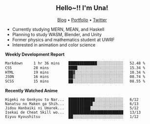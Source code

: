 <h2 align="center">
  Hello~!! I'm Una!
</h2>

<p align="center">
  <a href="https://anarchy.website/">Blog</a> &bull;
  <a href="https://una-ada.github.io/">Portfolio</a> &bull;
  <a href="https://twitter.com/xn__z7x">Twitter</a>
</p>

- Currently studying MERN, MEAN, and Haskell
- Planning to study WASM, Blender, and Unity
- Former physics and mathematics student at UWRF
- Interested in animation and color science

**Weekly Development Report**

<!--START_SECTION:waka-->

```txt
Markdown     1 hr 36 mins    █████████████░░░░░░░░░░░░   52.48 %
CSS          28 mins         ████░░░░░░░░░░░░░░░░░░░░░   15.34 %
HTML         19 mins         ██▓░░░░░░░░░░░░░░░░░░░░░░   10.34 %
JSON         16 mins         ██▒░░░░░░░░░░░░░░░░░░░░░░   08.74 %
SCSS         15 mins         ██░░░░░░░░░░░░░░░░░░░░░░░   08.55 %
```

<!--END_SECTION:waka-->

**Recently Watched Anime**

<!-- RECENT-ANIME:START -->

    Higeki no Genkyou to Nar...  ████████████░░░░░░░░░░░░░   6/12
    Nanatsu no Maken ga Shih...  ███████████░░░░░░░░░░░░░░   6/13
    Jidou Hanbaiki ni Umarek...  ██████████░░░░░░░░░░░░░░░   5/12
    Isekai de Cheat Skill wo...  █████████████████████████   13/13
    Eiyuu Kyoushitsu             ██░░░░░░░░░░░░░░░░░░░░░░░   1/12
<!-- RECENT-ANIME:END -->
